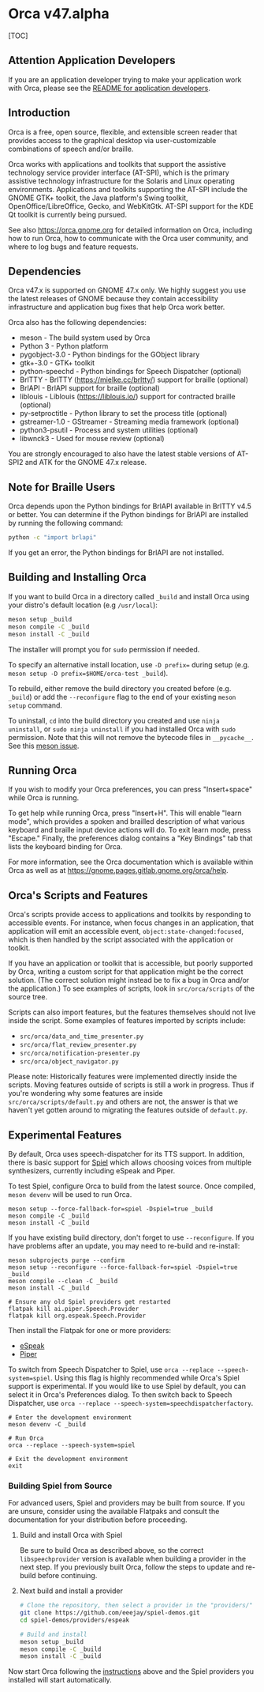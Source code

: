 # Orca v47.alpha

[TOC]

## Attention Application Developers

If you are an application developer trying to make your application work with Orca, please see the
[README for application developers](README-APPLICATION-DEVELOPERS.md).

## Introduction

Orca is a free, open source, flexible, and extensible screen reader
that provides access to the graphical desktop via user-customizable
combinations of speech and/or braille.

Orca works with applications and toolkits that support the assistive
technology service provider interface (AT-SPI), which is the primary
assistive technology infrastructure for the Solaris and Linux
operating environments.  Applications and toolkits supporting the
AT-SPI include the GNOME GTK+ toolkit, the Java platform's Swing
toolkit, OpenOffice/LibreOffice, Gecko, and WebKitGtk.  AT-SPI support
for the KDE Qt toolkit is currently being pursued.

See also <https://orca.gnome.org> for detailed information on Orca,
including how to run Orca, how to communicate with the Orca user
community, and where to log bugs and feature requests.

## Dependencies

Orca v47.x is supported on GNOME 47.x only.  We highly suggest you
use the latest releases of GNOME because they contain accessibility
infrastructure and application bug fixes that help Orca work better.

Orca also has the following dependencies:

* meson            - The build system used by Orca
* Python 3         - Python platform
* pygobject-3.0    - Python bindings for the GObject library
* gtk+-3.0         - GTK+ toolkit
* python-speechd   - Python bindings for Speech Dispatcher (optional)
* BrlTTY           - BrlTTY (<https://mielke.cc/brltty/>) support for braille (optional)
* BrlAPI           - BrlAPI support for braille (optional)
* liblouis         - Liblouis (<https://liblouis.io/>) support for contracted braille (optional)
* py-setproctitle  - Python library to set the process title (optional)
* gstreamer-1.0    - GStreamer - Streaming media framework (optional)
* python3-psutil   - Process and system utilities (optional)
* libwnck3         - Used for mouse review (optional)

You are strongly encouraged to also have the latest stable versions
of AT-SPI2 and ATK for the GNOME 47.x release.

## Note for Braille Users

Orca depends upon the Python bindings for BrlAPI available in BrlTTY v4.5
or better.  You can determine if the Python bindings for BrlAPI are
installed by running the following command:

```sh
python -c "import brlapi"
```

If you get an error, the Python bindings for BrlAPI are not installed.

## Building and Installing Orca

If you want to build Orca in a directory called `_build` and install Orca using
your distro's default location (e.g `/usr/local`):

```sh
meson setup _build
meson compile -C _build
meson install -C _build
```

The installer will prompt you for `sudo` permission if needed.

To specify an alternative install location, use `-D prefix=` during setup
(e.g. `meson setup -D prefix=$HOME/orca-test _build`).

To rebuild, either remove the build directory you created before (e.g. `_build`)
or add the `--reconfigure` flag to the end of your existing `meson setup` command.

To uninstall, `cd` into the build directory you created and use `ninja uninstall`,
or `sudo ninja uninstall` if you had installed Orca with `sudo` permission.
Note that this will not remove the bytecode files in `__pycache__`. See this
[meson issue](https://github.com/mesonbuild/meson/issues/12798).

## Running Orca

If you wish to modify your Orca preferences, you can press "Insert+space"
while Orca is running.

To get help while running Orca, press "Insert+H".  This will enable
"learn mode", which provides a spoken and brailled description of what
various keyboard and braille input device actions will do.  To exit
learn mode, press "Escape."  Finally, the preferences dialog contains
a "Key Bindings" tab that lists the keyboard binding for Orca.

For more information, see the Orca documentation which is available
within Orca as well as at <https://gnome.pages.gitlab.gnome.org/orca/help>.

## Orca's Scripts and Features

Orca's scripts provide access to applications and toolkits by responding to
accessible events. For instance, when focus changes in an application, that
application will emit an accessible event, `object:state-changed:focused`,
which is then handled by the script associated with the application or toolkit.

If you have an application or toolkit that is accessible, but poorly supported
by Orca, writing a custom script for that application might be the correct
solution. (The correct solution might instead be to fix a bug in Orca and/or the
application.) To see examples of scripts, look in `src/orca/scripts` of the
source tree.

Scripts can also import features, but the features themselves should not live
inside the script. Some examples of features imported by scripts include:

* `src/orca/data_and_time_presenter.py`
* `src/orca/flat_review_presenter.py`
* `src/orca/notification-presenter.py`
* `src/orca/object_navigator.py`

Please note: Historically features were implemented directly inside the scripts.
Moving features outside of scripts is still a work in progress. Thus if you're
wondering why some features are inside `src/orca/scripts/default.py` and others
are not, the answer is that we haven't yet gotten around to migrating the features
outside of `default.py`.

## Experimental Features

By default, Orca uses speech-dispatcher for its TTS support. In addition, there is
basic support for [Spiel](https://github.com/project-spiel) which allows choosing
voices from multiple synthesizers, currently including eSpeak and Piper.

To test Spiel, configure Orca to build from the latest source. Once compiled,
`meson devenv` will be used to run Orca.

```
meson setup --force-fallback-for=spiel -Dspiel=true _build
meson compile -C _build
meson install -C _build
```

If you have existing build directory, don't forget to use `--reconfigure`. If
you have problems after an update, you may need to re-build and re-install:

```
meson subprojects purge --confirm
meson setup --reconfigure --force-fallback-for=spiel -Dspiel=true _build 
meson compile --clean -C _build
meson install -C _build

# Ensure any old Spiel providers get restarted
flatpak kill ai.piper.Speech.Provider
flatpak kill org.espeak.Speech.Provider
```

Then install the Flatpak for one or more providers:

* [eSpeak](https://eeejay.github.io/spiel-demos/espeak.flatpakref)
* [Piper](https://eeejay.github.io/spiel-demos/piper.flatpakref)

To switch from Speech Dispatcher to Spiel, use `orca --replace --speech-system=spiel`. Using
this flag is highly recommended while Orca's Spiel support is experimental. If you would like
to use Spiel by default, you can select it in Orca's Preferences dialog. To then switch back
to Speech Dispatcher, use `orca --replace --speech-system=speechdispatcherfactory`.

```
# Enter the development environment
meson devenv -C _build

# Run Orca
orca --replace --speech-system=spiel

# Exit the development environment
exit
```

### Building Spiel from Source

For advanced users, Spiel and providers may be built from source. If you are
unsure, consider using the available Flatpaks and consult the documentation for
your distribution before proceeding.

1. Build and install Orca with Spiel

   Be sure to build Orca as described above, so the correct `libspeechprovider`
   version is available when building a provider in the next step. If you
   previously built Orca, follow the steps to update and re-build before
   continuing.

2. Next build and install a provider

   ```sh
   # Clone the repository, then select a provider in the "providers/" directory
   git clone https://github.com/eeejay/spiel-demos.git
   cd spiel-demos/providers/espeak

   # Build and install
   meson setup _build
   meson compile -C _build
   meson install -C _build
   ```

Now start Orca following the [instructions](#experimental-features) above and
the Spiel providers you installed will start automatically.

